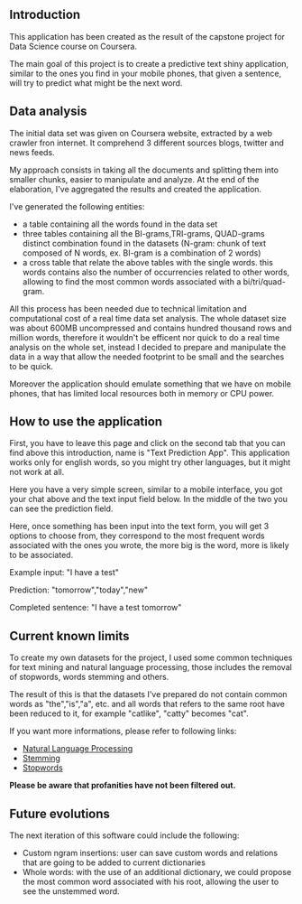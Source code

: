 **Introduction**
----------------

This application has been created as the result of the capstone project
for Data Science course on Coursera.

The main goal of this project is to create a predictive text shiny
application, similar to the ones you find in your mobile phones, that
given a sentence, will try to predict what might be the next word.

**Data analysis**
-----------------

The initial data set was given on Coursera website, extracted by a web
crawler fron internet. It comprehend 3 different sources blogs, twitter
and news feeds.

My approach consists in taking all the documents and splitting them into
smaller chunks, easier to manipulate and analyze. At the end of the
elaboration, I've aggregated the results and created the application.

I've generated the following entities:

-   a table containing all the words found in the data set
-   three tables containing all the BI-grams,TRI-grams, QUAD-grams
    distinct combination found in the datasets (N-gram: chunk of text
    composed of N words, ex. BI-gram is a combination of 2 words)
-   a cross table that relate the above tables with the single words.
    this words contains also the number of occurrencies related to other
    words, allowing to find the most common words associated with
    a bi/tri/quad-gram.

All this process has been needed due to technical limitation and
computational cost of a real time data set analysis. The whole dataset
size was about 600MB uncompressed and contains hundred thousand rows and
million words, therefore it wouldn't be efficent nor quick to do a real
time analysis on the whole set, instead I decided to prepare and
manipulate the data in a way that allow the needed footprint to be small
and the searches to be quick.

Moreover the application should emulate something that we have on mobile
phones, that has limited local resources both in memory or CPU power.

**How to use the application**
------------------------------

First, you have to leave this page and click on the second tab that you
can find above this introduction, name is "Text Prediction App". This
application works only for english words, so you might try other
languages, but it might not work at all.

Here you have a very simple screen, similar to a mobile interface, you
got your chat above and the text input field below. In the middle of the
two you can see the prediction field.

Here, once something has been input into the text form, you will get 3
options to choose from, they correspond to the most frequent words
associated with the ones you wrote, the more big is the word, more is
likely to be associated.

Example input: "I have a test"

Prediction: "tomorrow","today","new"

Completed sentence: "I have a test tomorrow"

**Current known limits**
------------------------

To create my own datasets for the project, I used some common techniques
for text mining and natural language processing, those includes the
removal of stopwords, words stemming and others.

The result of this is that the datasets I've prepared do not contain
common words as "the","is","a", etc. and all words that refers to the
same root have been reduced to it, for example "catlike", "catty"
becomes "cat".

If you want more informations, please refer to following links:

-   [Natural Language
    Processing](https://en.wikipedia.org/wiki/Natural_language_processing)
-   [Stemming](https://en.wikipedia.org/wiki/Stemming)
-   [Stopwords](https://en.wikipedia.org/wiki/Stop_words)

**Please be aware that profanities have not been filtered out.**

**Future evolutions**
---------------------

The next iteration of this software could include the following:

-   Custom ngram insertions: user can save custom words and relations
    that are going to be added to current dictionaries
-   Whole words: with the use of an additional dictionary, we could
    propose the most common word associated with his root, allowing the
    user to see the unstemmed word.
